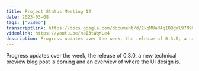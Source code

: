 ```yaml
---
title: Project Status Meeting 12
date: 2023-03-08
tags: ["video"]
transcriptlink: https://docs.google.com/document/d/1kqMUaN4qIOBgWl97N9XHYpySRzMOseHx0hFbCK1HdY0/edit?usp=sharing
videolink: https://youtu.be/naI3tWqKLe4
description: Progress updates over the week, the release of 0.3.0, a new technical preview blog post is coming and an overview of where the UI design is.
---
```


Progress updates over the week, the release of 0.3.0, a new technical preview blog post is coming and an overview of where the UI design is.
